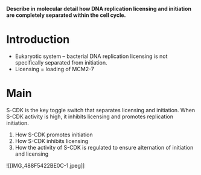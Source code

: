 **Describe in molecular detail how DNA replication licensing and initiation are completely separated within the cell cycle.**

# Introduction 
- Eukaryotic system – bacterial DNA replication licensing is not specifically separated from initiation. 
- Licensing = loading of MCM2-7 

# Main 
S-CDK is the key toggle switch that separates licensing and initiation. When S-CDK activity is high, it inhibits licensing and promotes replication initiation.

1. How S-CDK promotes initiation 
2. How S-CDK inhibits licensing 
3. How the activity of S-CDK is regulated to ensure alternation of initiation and licensing 

![[IMG_488F5422BE0C-1.jpeg]]